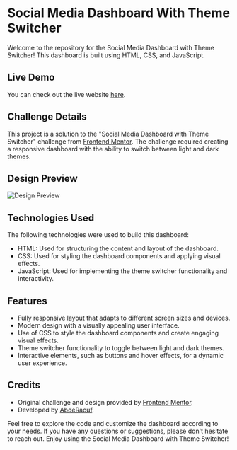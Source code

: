# Social Media Dashboard With Theme Switcher

Welcome to the repository for the Social Media Dashboard with Theme Switcher! This dashboard is built using HTML, CSS, and JavaScript.

## Live Demo

You can check out the live website [here](https://abdraoufx.github.io/frontEndMentor_Challenges/junior/social_media_dashboard_with_theme_switcher).

## Challenge Details

This project is a solution to the "Social Media Dashboard with Theme Switcher" challenge from [Frontend Mentor](https://www.frontendmentor.io). The challenge required creating a responsive dashboard with the ability to switch between light and dark themes.

## Design Preview

![Design Preview](https://res.cloudinary.com/dz209s6jk/image/upload/q_auto:good,w_900/Challenges/ftdvklbtn6y7ydjxjjuj.jpg "Design Preview")

## Technologies Used

The following technologies were used to build this dashboard:

- HTML: Used for structuring the content and layout of the dashboard.
- CSS: Used for styling the dashboard components and applying visual effects.
- JavaScript: Used for implementing the theme switcher functionality and interactivity.

## Features

- Fully responsive layout that adapts to different screen sizes and devices.
- Modern design with a visually appealing user interface.
- Use of CSS to style the dashboard components and create engaging visual effects.
- Theme switcher functionality to toggle between light and dark themes.
- Interactive elements, such as buttons and hover effects, for a dynamic user experience.

## Credits

- Original challenge and design provided by [Frontend Mentor](https://www.frontendmentor.io).
- Developed by [AbdeRaouf](https://github.com/abdraoufx).

Feel free to explore the code and customize the dashboard according to your needs. If you have any questions or suggestions, please don't hesitate to reach out. Enjoy using the Social Media Dashboard with Theme Switcher!
